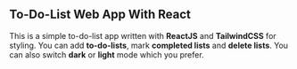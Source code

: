 ## To-Do-List Web App With React

This is a simple to-do-list app written with **ReactJS** and **TailwindCSS** for styling.
You can add **to-do-lists**, mark **completed lists** and **delete lists**.
You can also switch **dark** or **light** mode which you prefer.



